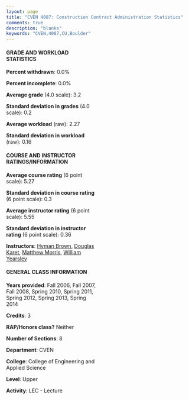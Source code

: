 ```yaml
---
layout: page
title: "CVEN 4087: Construction Contract Administration Statistics"
comments: true
description: "blanks"
keywords: "CVEN,4087,CU,Boulder"
---
```

<head>
<script src="https://ajax.googleapis.com/ajax/libs/jquery/2.1.3/jquery.min.js"></script>
<script src="https://dl.dropboxusercontent.com/s/pc42nxpaw1ea4o9/highcharts.js?dl=0"></script>
<!-- <script src="../assets/js/highcharts.js"></script> -->
<style type="text/css">@font-face {
	font-family: "Bebas Neue";
	src: url(https://www.filehosting.org/file/details/544349/BebasNeue Regular.otf) format("opentype");
	}
	h1.Bebas { 
		font-family: "Bebas Neue", Verdana, Tahoma;
	}
</style>
</head>
<body>
	<div id="container" style="float: right; width: 45%; height: 88%; margin-left: 2.5%; margin-right: 2.5%;"></div>
	<script language="JavaScript">
		$(document).ready(function() {
		var chart = {type: 'column'};
		var title = {text: 'Grade Distribution'};
		var xAxis = {categories: ['A','B','C','D','F'],crosshair: true};
		var yAxis = {min: 0,title: {text: 'Percentage'}};
		var tooltip = {headerFormat: '<center><b><span style="font-size:20px">{point.key}</span></b></center>',
		               pointFormat: '<td style="padding:0"><b>{point.y:.1f}%</b></td>',
		               footerFormat: '</table>',shared: true,useHTML: true};
		var plotOptions = {column: {pointPadding: 0.0,borderWidth: 0}};  
		var credits = {enabled: false};var series= [{name: 'Percent',data: [33.24,53.25,12.67,0.22,0.61,]}];
		var json = {};
		json.chart = chart;
		json.title = title;
		json.tooltip = tooltip;
		json.xAxis = xAxis;
		json.yAxis = yAxis;  
		json.series = series;
		json.plotOptions = plotOptions;  
		json.credits = credits;
		$('#container').highcharts(json);
	});
	</script>
</body>
			   
#### GRADE AND WORKLOAD STATISTICS

**Percent withdrawn**: 0.0%

**Percent incomplete**: 0.0%

**Average grade** (4.0 scale): 3.2

**Standard deviation in grades** (4.0 scale): 0.2

**Average workload** (raw): 2.27

**Standard deviation in workload** (raw): 0.16

#### COURSE AND INSTRUCTOR RATINGS/INFORMATION

**Average course rating** (6 point scale): 5.27

**Standard deviation in course rating** (6 point scale): 0.3

**Average instructor rating** (6 point scale): 5.55

**Standard deviation in instructor rating** (6 point scale): 0.36

**Instructors**: <a href='../../instructors/Hyman_Brown'>Hyman Brown</a>, <a href='../../instructors/Douglas_Karet'>Douglas Karet</a>, <a href='../../instructors/Matthew_Morris'>Matthew Morris</a>, <a href='../../instructors/William_Yearsley'>William Yearsley</a>

#### GENERAL CLASS INFORMATION

**Years provided**: Fall 2006, Fall 2007, Fall 2008, Spring 2010, Spring 2011, Spring 2012, Spring 2013, Spring 2014

**Credits**: 3

**RAP/Honors class?** Neither

**Number of Sections**: 8

**Department**: CVEN

**College**: College of Engineering and Applied Science

**Level**: Upper

**Activity**: LEC - Lecture
